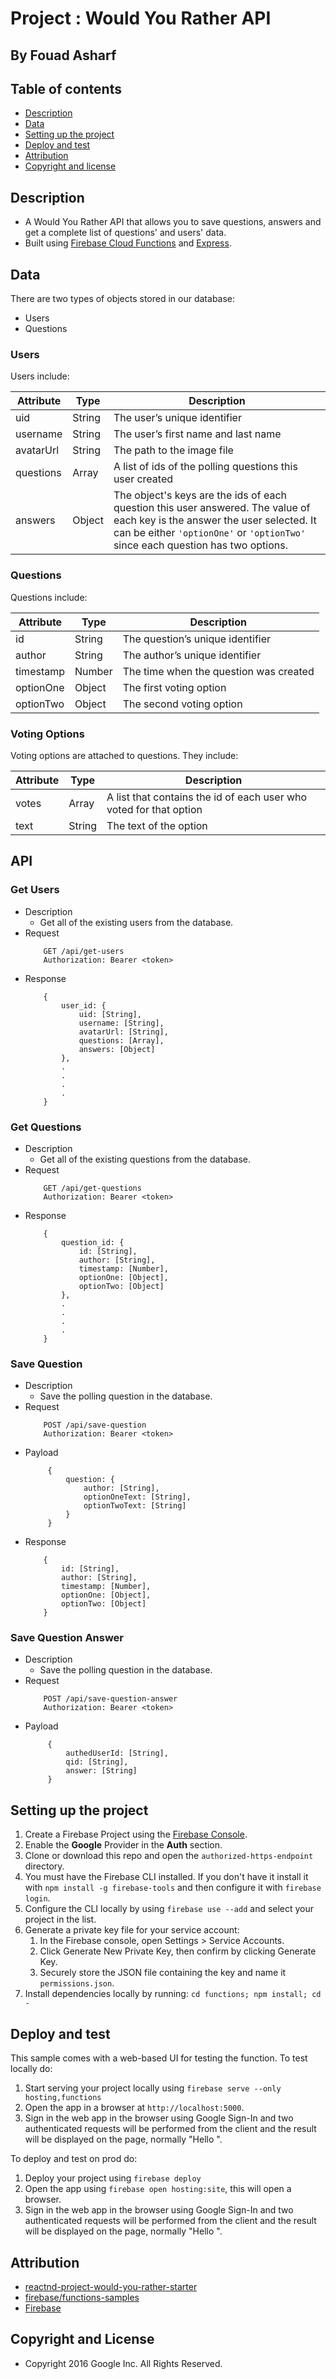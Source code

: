 # Project : Would You Rather API
## By  Fouad Asharf

## Table of contents
- [Description](#description)
- [Data](#data)
- [Setting up the project](#setting-up-the-project)
- [Deploy and test](#deploy-and-test)
- [Attribution](#attribution)
- [Copyright and license](#copyright-and-license)


## Description
- A Would You Rather API that allows you to save questions, answers and get a complete list of questions' and users' data.
- Built using [Firebase Cloud Functions](https://firebase.google.com/docs/functions) and [Express](https://expressjs.com/).

## Data

There are two types of objects stored in our database:

* Users
* Questions

### Users

Users include:

| Attribute    | Type             | Description           |
|-----------------|------------------|-------------------         |
| uid                 | String           | The user’s unique identifier |
| username          | String           | The user’s first name  and last name     |
| avatarUrl  | String           | The path to the image file |
| questions | Array | A list of ids of the polling questions this user created|
| answers      | Object         |  The object's keys are the ids of each question this user answered. The value of each key is the answer the user selected. It can be either `'optionOne'` or `'optionTwo'` since each question has two options.

### Questions

Questions include:

| Attribute | Type | Description |
|-----------------|------------------|-------------------|
| id                  | String | The question’s unique identifier |
| author        | String | The author’s unique identifier |
| timestamp | Number | The time when the question was created|
| optionOne | Object | The first voting option|
| optionTwo | Object | The second voting option|

### Voting Options

Voting options are attached to questions. They include:

| Attribute | Type | Description |
|-----------------|------------------|-------------------|
| votes             | Array | A list that contains the id of each user who voted for that option|
| text                | String | The text of the option |

## API

### Get Users
- Description
    - Get all of the existing users from the database.
- Request 
    ```
        GET /api/get-users
        Authorization: Bearer <token>
    ```
- Response
    ```
        {
            user_id: {
                uid: [String],
                username: [String],
                avatarUrl: [String],
                questions: [Array],
                answers: [Object]
            },
            .
            .
            .
            .
        }
    ```
### Get Questions
- Description
    - Get all of the existing questions from the database.
- Request 
    ```
        GET /api/get-questions
        Authorization: Bearer <token>
    ```
- Response
    ```
        {
            question_id: {
                id: [String],                 
                author: [String], 
                timestamp: [Number], 
                optionOne: [Object], 
                optionTwo: [Object] 
            },
            .
            .
            .
            .
        }
    ```
### Save Question
- Description
    - Save the polling question in the database.
- Request 
    ```
        POST /api/save-question
        Authorization: Bearer <token>
    ```
- Payload
   ```
        {
            question: {
                author: [String],
                optionOneText: [String],
                optionTwoText: [String]
            }
        }
    ```
- Response
    ```
        {
            id: [String],                 
            author: [String], 
            timestamp: [Number], 
            optionOne: [Object], 
            optionTwo: [Object] 
        }
    ```

### Save Question Answer
- Description
    - Save the polling question in the database.
- Request 
    ```
        POST /api/save-question-answer
        Authorization: Bearer <token>
    ```
- Payload
   ```
        {
            authedUserId: [String],
            qid: [String],
            answer: [String]
        }
    ```



## Setting up the project

 1. Create a Firebase Project using the [Firebase Console](https://console.firebase.google.com).
 1. Enable the **Google** Provider in the **Auth** section.
 1. Clone or download this repo and open the `authorized-https-endpoint` directory.
 1. You must have the Firebase CLI installed. If you don't have it install it with `npm install -g firebase-tools` and then configure it with `firebase login`.
 1. Configure the CLI locally by using `firebase use --add` and select your project in the list.
 1. Generate a private key file for your service account:
    1. In the Firebase console, open Settings > Service Accounts.
    1. Click Generate New Private Key, then confirm by clicking Generate Key.
    1. Securely store the JSON file containing the key and name it `permissions.json`.
 1. Install dependencies locally by running: `cd functions; npm install; cd -`


## Deploy and test

This sample comes with a web-based UI for testing the function.
To test locally do:

 1. Start serving your project locally using `firebase serve --only hosting,functions`
 1. Open the app in a browser at `http://localhost:5000`.
 1. Sign in the web app in the browser using Google Sign-In and two authenticated requests will be performed from the client and the result will be displayed on the page, normally "Hello <user displayname>".


To deploy and test on prod do:

 1. Deploy your project using `firebase deploy`
 1. Open the app using `firebase open hosting:site`, this will open a browser.
 1. Sign in the web app in the browser using Google Sign-In and two authenticated requests will be performed from the client and the result will be displayed on the page, normally "Hello <user displayname>".


 ## Attribution
* [reactnd-project-would-you-rather-starter](https://github.com/udacity/reactnd-project-would-you-rather-starter)
* [firebase/functions-samples](https://github.com/firebase/functions-samples)
* [Firebase](https://firebase.google.com/)

## Copyright and License
- Copyright 2016 Google Inc. All Rights Reserved.